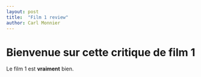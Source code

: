 ```yaml
---
layout: post
title:  "Film 1 review"
author: Carl Monnier
---
```


# Bienvenue sur cette critique de film 1 

Le film 1 est **vraiment** bien.